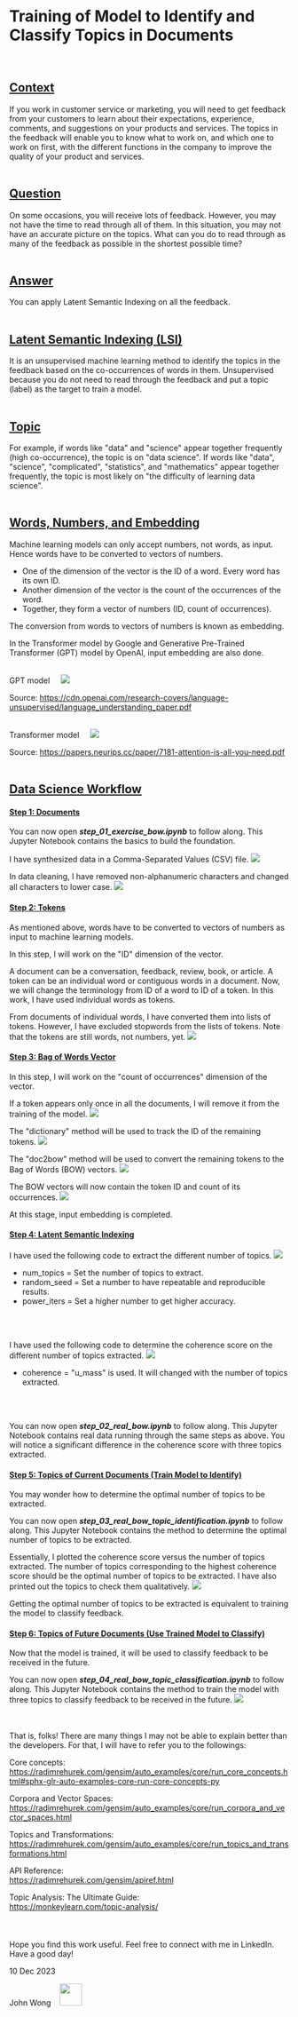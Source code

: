 # **Training of Model to Identify and Classify Topics in Documents**
<br>

## <u>**Context**</u>

If you work in customer service or marketing, you will need to get feedback from your customers to learn about their expectations, experience, comments, and suggestions on your products and services. The topics in the feedback will enable you to know what to work on, and which one to work on first, with the different functions in the company to improve the quality of your product and services.
<br>
<br>

## <u>**Question**</u>

On some occasions, you will receive lots of feedback. However, you may not have the time to read through all of them. In this situation, you may not have an accurate picture on the topics. What can you do to read through as many of the feedback as possible in the shortest possible time?
<br>
<br>

## <u>**Answer**</u>

You can apply Latent Semantic Indexing on all the feedback.
<br>
<br>

## <u>**Latent Semantic Indexing (LSI)**</u>

It is an unsupervised machine learning method to identify the topics in the feedback based on the co-occurrences of words in them. Unsupervised because you do not need to read through the feedback and put a topic (label) as the target to train a model.
<br>
<br>

## <u>**Topic**</u>

For example, if words like "data" and "science" appear together frequently (high co-occurrence), the topic is on "data science". If words like "data", "science", "complicated", "statistics", and "mathematics" appear together frequently, the topic is most likely on "the difficulty of learning data science".
<br>
<br>

## <u>**Words, Numbers, and Embedding**</u>

Machine learning models can only accept numbers, not words, as input. Hence words have to be converted to vectors of numbers.
* One of the dimension of the vector is the ID of a word. Every word has its own ID.
* Another dimension of the vector is the count of the occurrences of the word.
* Together, they form a vector of numbers (ID, count of occurrences).

The conversion from words to vectors of numbers is known as embedding.

In the Transformer model by Google and Generative Pre-Trained Transformer (GPT) model by OpenAI, input embedding are also done.
<br>
<br>

GPT model &nbsp;&nbsp;&nbsp; <img src='model_gpt.png'>

Source:
https://cdn.openai.com/research-covers/language-unsupervised/language_understanding_paper.pdf
<br>
<br>

Transformer model &nbsp;&nbsp;&nbsp; <img src='model_t.png'>

Source:
https://papers.neurips.cc/paper/7181-attention-is-all-you-need.pdf
<br>
<br>

## <u>**Data Science Workflow**</u>

#### <u>**Step 1: Documents**</u>

You can now open ***step_01_exercise_bow.ipynb*** to follow along. This Jupyter Notebook contains the basics to build the foundation.

I have synthesized data in a Comma-Separated Values (CSV) file.
<img src='step_01a.PNG'>
<br>

In data cleaning, I have removed non-alphanumeric characters and changed all characters to lower case.
<img src='step_01b.PNG'>
<br>

#### <u>**Step 2: Tokens**</u>

As mentioned above, words have to be converted to vectors of numbers as input to machine learning models.

In this step, I will work on the "ID" dimension of the vector.

A document can be a conversation, feedback, review, book, or article. A token can be an individual word or contiguous words in a document. Now, we will change the terminology from ID of a word to ID of a token. In this work, I have used individual words as tokens.

From documents of individual words, I have converted them into lists of tokens. However, I have excluded stopwords from the lists of tokens. Note that the tokens are still words, not numbers, yet.
<img src='step_01c.PNG'>
<br>

#### <u>**Step 3: Bag of Words Vector**</u>

In this step, I will work on the "count of occurrences" dimension of the vector.

If a token appears only once in all the documents, I will remove it from the training of the model.
<img src='step_01d.PNG'>
<br>

The "dictionary" method will be used to track the ID of the remaining tokens.
<img src='step_01e.PNG'>

The "doc2bow" method will be used to convert the remaining tokens to the Bag of Words (BOW) vectors.
<img src='step_01f.PNG'>

The BOW vectors will now contain the token ID and count of its occurrences.
<img src='step_01g.PNG'>

At this stage, input embedding is completed.
<br>

#### <u>**Step 4: Latent Semantic Indexing**</u>

I have used the following code to extract the different number of topics.
<img src='step_01h.PNG'>
* num_topics = Set the number of topics to extract.
* random_seed = Set a number to have repeatable and reproducible results.
* power_iters = Set a higher number to get higher accuracy.
<br>
<br>

I have used the following code to determine the coherence score on the different number of topics extracted.
<img src='step_01i.PNG'>
* coherence = "u_mass" is used. It will changed with the number of topics extracted.
<br>
<br>

You can now open ***step_02_real_bow.ipynb*** to follow along. This Jupyter Notebook contains real data running through the same steps as above. You will notice a significant difference in the coherence score with three topics extracted.

#### <u>**Step 5: Topics of Current Documents (Train Model to Identify)**</u>

You may wonder how to determine the optimal number of topics to be extracted.

You can now open ***step_03_real_bow_topic_identification.ipynb*** to follow along. This Jupyter Notebook contains the method to determine the optimal number of topics to be extracted.

Essentially, I plotted the coherence score versus the number of topics extracted. The number of topics corresponding to the highest coherence score should be the optimal number of topics to be extracted. I have also printed out the topics to check them qualitatively.
<img src='step_03.png'>

Getting the optimal number of topics to be extracted is equivalent to training the model to classify feedback.
<br>

#### <u>**Step 6: Topics of Future Documents (Use Trained Model to Classify)**</u>

Now that the model is trained, it will be used to classify feedback to be received in the future.

You can now open ***step_04_real_bow_topic_classification.ipynb*** to follow along. This Jupyter Notebook contains the method to train the model with three topics to classify feedback to be received in the future.
<img src='step_04.PNG'>
<br>
<br>
<br>

That is, folks! There are many things I may not be able to explain better than the developers. For that, I will have to refer you to the followings:
<br>

Core concepts:  
https://radimrehurek.com/gensim/auto_examples/core/run_core_concepts.html#sphx-glr-auto-examples-core-run-core-concepts-py
<br>

Corpora and Vector Spaces:  
https://radimrehurek.com/gensim/auto_examples/core/run_corpora_and_vector_spaces.html
<br>

Topics and Transformations:  
https://radimrehurek.com/gensim/auto_examples/core/run_topics_and_transformations.html
<br>

API Reference:  
https://radimrehurek.com/gensim/apiref.html

Topic Analysis: The Ultimate Guide:  
https://monkeylearn.com/topic-analysis/
<br>
<br>
<br>
<br>
Hope you find this work useful. Feel free to connect with me in LinkedIn. Have a good day!

10 Dec 2023

John Wong &nbsp;&nbsp; [<img src='linkedin.png' height="40"/>](https://www.linkedin.com/in/wongchikeongjohn)
